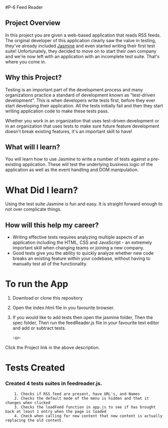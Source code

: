 #P-6 Feed Reader
## Project Overview

In this project you are given a web-based application that reads RSS feeds. The original developer of this application clearly saw the value in testing, they've already included [Jasmine](http://jasmine.github.io/) and even started writing their first test suite! Unfortunately, they decided to move on to start their own company and we're now left with an application with an incomplete test suite. That's where you come in.


## Why this Project?

Testing is an important part of the development process and many organizations practice a standard of development known as "test-driven development". This is when developers write tests first, before they ever start developing their application. All the tests initially fail and then they start writing application code to make these tests pass.

Whether you work in an organization that uses test-driven development or in an organization that uses tests to make sure future feature development doesn't break existing features, it's an important skill to have!


## What will I learn?

You will learn how to use Jasmine to write a number of tests against a pre-existing application. These will test the underlying business logic of the application as well as the event handling and DOM manipulation.

# What Did I learn?

Using the test suite Jasmine is fun and easy. It is straight forward enough to not over complicate things.

## How will this help my career?

* Writing effective tests requires analyzing multiple aspects of an application including the HTML, CSS and JavaScript - an extremely important skill when changing teams or joining a new company.
* Good tests give you the ability to quickly analyze whether new code breaks an existing feature within your codebase, without having to manually test all of the functionality.

# To run the App

  1. Download or clone this repository
  2. Open the index.html file in you favourite browser.
  3. If you would like to add tests then open the jasmine folder, Then the spec folder, Then run the feedReader.js file in your favourite      text editor and add or subtract tests.
     
     -or-
     
   Click the Project link in the above description.

# Tests Created

### Created 4 tests suites in feedreader.js.

        1. Checks if RSS feed are present, have URL's, and Names
        2. Checks the default mode of the menu is hidden and that it changes when clicked
        3. Checks the loadFeed function in app.js to see if has brought back at least 1 entry when the page is loaded
        4. Check when calling for new content that new content is actually replacing the old content.
        

        
